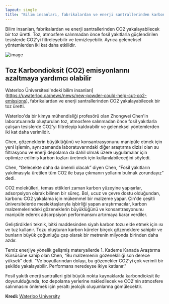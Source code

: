 ```yaml
---
layout: single
title: "Bilim insanları, fabrikalardan ve enerji santrallerinden karbondioksit yakalayabilecek bir toz üretti, bu sayede karbondioksit filtrelenebilecek"
---
```

Bilim insanları, fabrikalardan ve enerji santrallerinden CO2 yakalayabilecek bir toz üretti. Toz, atmosfere salınmadan önce fosil yakıtlarla güçlendirilen tesislerde CO2'yi filtreleyebilir ve temizleyebilir. Ayrıca geleneksel yöntemlerden iki kat daha etkilidir.

![image](https://images.unsplash.com/photo-1496247749665-49cf5b1022e9?ixlib=rb-1.2.1&ixid=eyJhcHBfaWQiOjEyMDd9&auto=format&fit=crop&w=1353&q=80)

<script async src="//pagead2.googlesyndication.com/pagead/js/adsbygoogle.js"></script>
<ins class="adsbygoogle"
     style="display:block; text-align:center;"
     data-ad-layout="in-article"
     data-ad-format="fluid"
     data-ad-client="ca-pub-7868661326160958"
     data-ad-slot="3072558811"></ins>
<script>
     (adsbygoogle = window.adsbygoogle || []).push({});
</script>

Toz Karbondioksit (CO2) emisyonlarını azaltmaya yardımcı olabilir
-
Waterloo Üniversitesi'ndeki bilim insanları](https://uwaterloo.ca/news/news/new-powder-could-help-cut-co2-emissions), fabrikalardan ve enerji santrallerinden CO2 yakalayabilecek bir toz üretti.

Waterloo'da bir kimya mühendisliği profesörü olan Zhongwei Chen'in laboratuarında oluşturulan toz, atmosfere salınmadan önce fosil yakıtlarla çalışan tesislerde CO2'yi filtreleyip kaldırabilir ve geleneksel yöntemlerden iki kat daha verimlidir.

Chen, gözeneklerin büyüklüğünü ve konsantrasyonunu manipüle etmek için yeni işlemin, aynı zamanda laboratuvarındaki diğer araştırma dizisi olan su filtrasyonu ve enerji depolama da dahil olmak üzere uygulamalar için optimize edilmiş karbon tozları üretmek için kullanılabileceğini söyledi.

Chen, “Gelecekte daha da önemli olacak” diyen Chen, “Fosil yakıtların yakılmasıyla üretilen tüm CO2 ile başa çıkmanın yollarını bulmak zorundayız” dedi.

<script async src="//pagead2.googlesyndication.com/pagead/js/adsbygoogle.js"></script>
<ins class="adsbygoogle"
     style="display:block; text-align:center;"
     data-ad-layout="in-article"
     data-ad-format="fluid"
     data-ad-client="ca-pub-7868661326160958"
     data-ad-slot="3072558811"></ins>
<script>
     (adsbygoogle = window.adsbygoogle || []).push({});
</script>

CO2 molekülleri, temas ettikleri zaman karbon yüzeyine yapışırlar, adsorpsiyon olarak bilinen bir süreç. Bol, ucuz ve çevre dostu olduğundan, karbonu CO2 yakalama için mükemmel bir malzeme yapar. Çin'de çeşitli üniversitelerde meslektaşlarıyla işbirliği yapan araştırmacılar, karbon malzemelerindeki gözeneklerin büyüklüğünü ve konsantrasyonunu manipüle ederek adsorpsiyon performansını artırmaya karar verdiler.

Geliştirdikleri teknik, bitki maddesinden siyah karbon tozu elde etmek için ısı ve tuz kullanır. Tozu oluşturan karbon küreler birçok gözeneklere sahiptir ve bunların büyük çoğunluğu çap olarak bir metrenin milyonda birinden daha azdır.

Temiz enerjiye yönelik gelişmiş materyallerde 1. Kademe Kanada Araştırma Kürsüsüne sahip olan Chen, “Bu malzemenin gözenekliliği son derece yüksek” dedi. "Ve boyutlarından dolayı, bu gözenekler CO2'yi çok verimli bir şekilde yakalayabilir. Performans neredeyse ikiye katlanır."

Fosil yakıtlı enerji santralleri gibi büyük nokta kaynaklarda karbondioksit ile doyurulduğunda, toz depolama yerlerine nakledilecek ve CO2'nin atmosfere salınmasını önlemek için yeraltı jeolojik oluşumlarına gömülecektir.

<p class="notice--info"><strong>Kredi: </strong><a href="https://uwaterloo.ca/news/news/new-powder-could-help-cut-co2-emissions">Waterloo University</a></p>
